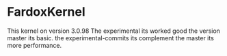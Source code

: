 # FardoxKernel
This kernel on version 3.0.98
The experimental its worked good the version master its basic. the experimental-commits its complement the master its more performance.
